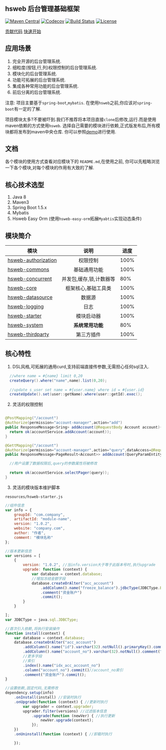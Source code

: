 ## hsweb 后台管理基础框架
[![Maven Central](https://img.shields.io/maven-central/v/org.hswebframework.web/hsweb-framework.svg)](http://search.maven.org/#search%7Cga%7C1%7Corg.hswebframework)
[![Codecov](https://codecov.io/gh/hs-web/hsweb-framework/branch/master/graph/badge.svg)](https://codecov.io/gh/hs-web/hsweb-framework/branch/master)
[![Build Status](https://travis-ci.org/hs-web/hsweb-framework.svg?branch=master)](https://travis-ci.org/hs-web/hsweb-framework)
[![License](https://img.shields.io/badge/license-Apache%202-4EB1BA.svg?style=flat-square)](https://www.apache.org/licenses/LICENSE-2.0.html)

  [贡献代码](CONTRIBUTING.md)  [快速开始](https://docs.hsweb.io/framework/kuai-su-kai-shi)

## 应用场景
1. 完全开源的后台管理系统.
2. 细粒度(按钮,行,列)权限控制的后台管理系统.
3. 模块化的后台管理系统.
4. 功能可拓展的后台管理系统.
5. 集成各种常用功能的后台管理系统.
6. 前后分离的后台管理系统.

注意:
项目主要基于`spring-boot`,`mybatis`. 在使用`hsweb`之前,你应该对`spring-boot`有一定的了解.

项目模块太多?不要被吓到.我们不推荐将本项目直接`clone`后修改,运行.而是使用maven依赖的方式使用`hsweb`. 
选择自己需要的模块进行依赖,正式版发布后,所有模块都将发布到maven中央仓库.
你可以参照[demo](https://github.com/hs-web/hsweb3-demo)进行使用.

## 文档
各个模块的使用方式查看对应模块下的 `README.md`,在使用之前,
你可以先粗略浏览一下各个模块,对每个模块的作用有大致的了解.

## 核心技术选型

1. Java 8
2. Maven3
3. Spring Boot 1.5.x
4. Mybatis 
5. Hsweb Easy Orm (使用`hsweb-easy-orm`拓展`Myabtis`实现动态条件)

## 模块简介

| 模块       | 说明          |   进度 |
| ------------- |:-------------:| ----|
|[hsweb-authorization](hsweb-authorization)|权限控制| 100%|
|[hsweb-commons](hsweb-commons) |基础通用功能| 100%|
|[hsweb-concurrent](hsweb-concurrent)|并发包,缓存,锁,计数器等| 80%|
|[hsweb-core](hsweb-core)|框架核心,基础工具类| 100%|
|[hsweb-datasource](hsweb-datasource)|数据源| 100%|
|[hsweb-logging](hsweb-logging)| 日志|  100%|
|[hsweb-starter](hsweb-starter)|模块启动器| 100%|
|[hsweb-system](hsweb-system)|**系统常用功能**| 80%|
|[hsweb-thirdparty](hsweb-thirdparty)| 第三方插件 | 100% |

## 核心特性
1. DSL风格,可拓展的通用curd,支持前端直接传参数,无需担心任何sql注入.
```java
  //where name = #{name} limit 0,20
  createQuery().where("name",name).list(0,20);
  
  //update s_user set name = #{user.name} where id = #{user.id}
  createUpdate().set(user::getName).where(user::getId).exec();
```

2. 灵活的权限控制
```java

@PostMapping("/account")
@Authorize(permission="account-manager",action="add")
public ResponseMessage<Sring> addAccount(@RequestBody Account account){
  return ok(accountService.addAccount(account));
}

@GettMapping("/account")
@Authorize(permission="account-manager",action="query",dataAccess=@RequiresDataAccess)//开启数据权限控制
public ResponseMessage<PageResult<Account>> addAccount(QueryParamEntity query){

  //用户设置了数据权限后,query的参数属性将被修改
  
  return ok(accountService.selectPager(query));
}


```

3. 灵活的模块版本维护脚本

`resources/hsweb-starter.js`

```js
//组件信息
var info = {
    groupId: "com.company",
    artifactId: "module-name",
    version: "1.0.2",
    website: "company.com",
    author: "作者",
    comment: "模块名称"
};

//版本更新信息
var versions = [
    {
        version: "1.0.2", //当info.version大于等于此版本号时,执行upgrade
        upgrade: function (context) {
            var database = context.database;
            //增加冻结金额字段
            database.createOrAlter("acc_account")
                .addColumn().name("freeze_balance").jdbcType(JDBCType.BIGINT).comment("冻结金额").commit()
                .comment("资金账户")
                .commit();
        }
    }

];
var JDBCType = java.sql.JDBCType;

//首次引入依赖,将执行安装操作
function install(context) {
    var database = context.database;
    database.createOrAlter("acc_account")
        .addColumn().name("id").varchar(32).notNull().primaryKey().comment("ID").commit()
        .addColumn().name("account_no").varchar(32).notNull().comment("资金账户号").commit()
        //更多字段
        //索引
        .index().name("idx_acc_account_no")
        .column("account_no").commit()//account_no索引
        .comment("资金账户").commit();
}

//设置依赖,固定代码,无需修改
dependency.setup(info)
    .onInstall(install) //安装时执行
    .onUpgrade(function (context) { //更新时执行
        var upgrader = context.upgrader;
        upgrader.filter(versions) //过滤版本信息
            .upgrade(function (newVer) { //执行更新
                newVer.upgrade(context);
            });
    })
    .onUninstall(function (context) { //卸载时执行

    });
```
